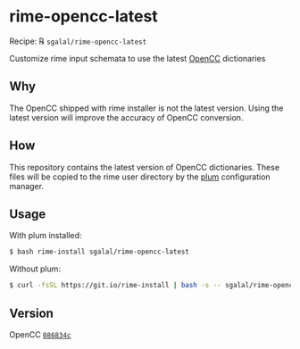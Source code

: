 # rime-opencc-latest

Recipe: ℞ `sgalal/rime-opencc-latest`

Customize rime input schemata to use the latest [OpenCC](https://github.com/BYVoid/OpenCC) dictionaries

## Why

The OpenCC shipped with rime installer is not the latest version. Using the latest version will improve the accuracy of OpenCC conversion.

## How

This repository contains the latest version of OpenCC dictionaries. These files will be copied to the rime user directory by the [plum](https://github.com/rime/plum) configuration manager.

## Usage

With plum installed:

```sh
$ bash rime-install sgalal/rime-opencc-latest
```

Without plum:

```sh
$ curl -fsSL https://git.io/rime-install | bash -s -- sgalal/rime-opencc-latest
```

## Version

OpenCC [`086834c`](https://github.com/BYVoid/OpenCC/commit/086834c983396f75ee0a83e10b67014e4f1e6ef7)
